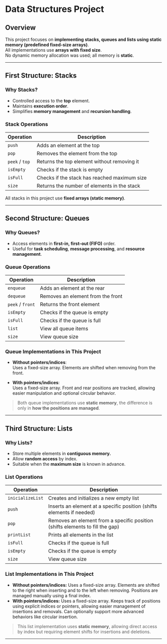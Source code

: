 # Data Structures Project

## Overview

This project focuses on **implementing stacks, queues and lists using static memory (predefined fixed-size arrays)**.  
All implementations use **arrays with fixed size**.  
No dynamic memory allocation was used; all memory is **static**.

---

## First Structure: **Stacks**

### Why Stacks?
- Controlled access to the **top** element.  
- Maintains **execution order**.  
- Simplifies **memory management** and **recursion handling**.

### Stack Operations

| Operation      | Description                                   |
|----------------|-----------------------------------------------|
| `push`         | Adds an element at the top                     |
| `pop`          | Removes the element from the top              |
| `peek` / `top` | Returns the top element without removing it  |
| `isEmpty`      | Checks if the stack is empty                  |
| `isFull`       | Checks if the stack has reached maximum size |
| `size`         | Returns the number of elements in the stack   |

All stacks in this project use **fixed arrays (static memory)**.

---

## Second Structure: **Queues**

### Why Queues?
- Access elements in **first-in, first-out (FIFO)** order.  
- Useful for **task scheduling**, **message processing**, and **resource management**.

### Queue Operations

| Operation   | Description                         |
|-------------|-------------------------------------|
| `enqueue`   | Adds an element at the rear         |
| `dequeue`   | Removes an element from the front   |
| `peek` / `front` | Returns the front element        |
| `isEmpty`   | Checks if the queue is empty        |
| `isFull`    | Checks if the queue is full         |
| `list`    | View all queue items       |
| `size`    | View queue size      |

### Queue Implementations in This Project

- **Without pointers/indices**:  
  Uses a fixed-size array. Elements are shifted when removing from the front.

- **With pointers/indices**:  
  Uses a fixed-size array. Front and rear positions are tracked, allowing easier manipulation and optional circular behavior.

> Both queue implementations use **static memory**, the difference is only in **how the positions are managed**.

---

## Third Structure: **Lists**

### Why Lists?

- Store multiple elements in **contiguous memory.**
- Allow **random access** by index.
- Suitable when the **maximum size** is known in advance.

### List Operations

| Operation   | Description                         |
|-------------|-------------------------------------|
| `inicializeList`   | Creates and initializes a new empty list         |
| `push`   | Inserts an element at a specific position (shifts elements if needed)   |
| `pop` | Removes an element from a specific position (shifts elements to fill the gap)        |
| `printList`   | Prints all elements in the list        |
| `isFull`    | Checks if the queue is full          |
| `isEmpty`    | Checks if the queue is empty       |
| `size`    | View queue size        |
	
### List Implementations in This Project

- **Without pointers/indices:**
  Uses a fixed-size array. Elements are shifted to the right when inserting and to the left when removing.
  Positions are managed manually using a final index.
- **With pointers/indices:**
  Uses a fixed-size array. Keeps track of positions using explicit indices or pointers, allowing easier management of insertions and removals.
  Can optionally support more advanced behaviors like circular insertion.

> This list implementation uses **static memory**, allowing direct access by index but requiring element shifts for insertions and deletions.

---